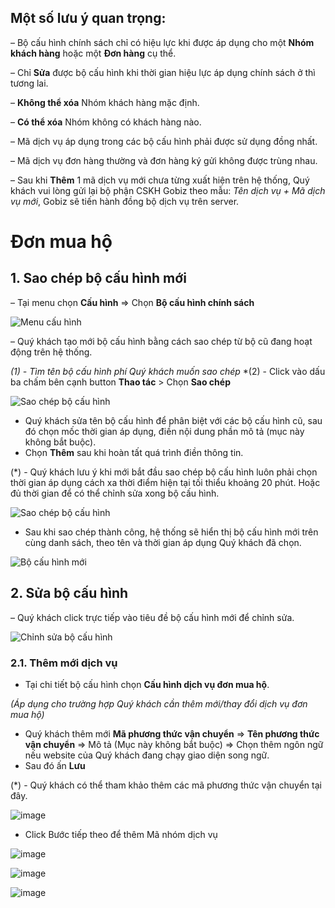 

## Một số lưu ý quan trọng:
– Bộ cấu hình chính sách chỉ có hiệu lực khi được áp dụng cho một **Nhóm khách hàng** hoặc một **Đơn hàng** cụ thể.

– Chỉ **Sửa** được bộ cấu hình khi thời gian hiệu lực áp dụng chính sách ở thì tương lai.

– **Không thể xóa** Nhóm khách hàng mặc định.

– **Có thể xóa** Nhóm không có khách hàng nào.

– Mã dịch vụ áp dụng trong các bộ cấu hình phải được sử dụng đồng nhất.

– Mã dịch vụ đơn hàng thường và đơn hàng ký gửi không được trùng nhau.

– Sau khi **Thêm** 1 mã dịch vụ mới chưa từng xuất hiện trên hệ thống, Quý khách vui lòng gửi lại bộ phận CSKH Gobiz theo mẫu: *Tên dịch vụ + Mã dịch vụ mới*, Gobiz sẽ tiến hành đồng bộ dịch vụ trên server.

# Đơn mua hộ

## 1. Sao chép bộ cấu hình mới
– Tại menu chọn **Cấu hình** => Chọn **Bộ cấu hình chính sách**

![Menu cấu hình](https://user-images.githubusercontent.com/73226975/133953967-50499e47-5ffe-4a1c-b87e-2fc1f1ffb35e.png)

– Quý khách tạo mới bộ cấu hình bằng cách sao chép từ bộ cũ đang hoạt động trên hệ thống.

*(1) - Tìm tên bộ cấu hình phí Quý khách muốn sao chép*
*(2) - Click vào dấu ba chấm bên cạnh button **Thao tác** > Chọn **Sao chép**

![Sao chép bộ cấu hình](https://user-images.githubusercontent.com/73226975/133954217-d4480199-e71b-473d-a7dd-d1da925955bd.png)

- Quý khách sửa tên bộ cấu hình để phân biệt với các bộ cấu hình cũ, sau đó chọn mốc thời gian áp dụng, điền nội dung phần mô tả (mục này không bắt buộc). 
- Chọn **Thêm** sau khi hoàn tất quá trình điền thông tin.

(*) - Quý khách lưu ý khi mới bắt đầu sao chép bộ cấu hình luôn phải chọn thời gian áp dụng cách xa thời điểm hiện tại tối thiểu khoảng 20 phút. Hoặc đủ thời gian để có thể chỉnh sửa xong bộ cấu hình.

![Sao chép bộ cấu hình](https://user-images.githubusercontent.com/73226975/133955691-091f1173-ad8b-4b3e-a4e2-6bb879512034.png)

- Sau khi sao chép thành công, hệ thống sẽ hiển thị bộ cấu hình mới trên cùng danh sách, theo tên và thời gian áp dụng Quý khách đã chọn.

![Bộ cấu hình mới](https://user-images.githubusercontent.com/73226975/133956428-4b29298e-0c0b-463d-9f5d-3876fe2f750d.png)


## 2. Sửa bộ cấu hình

– Quý khách click trực tiếp vào tiêu đề bộ cấu hình mới để chỉnh sửa.

![Chỉnh sửa bộ cấu hình](https://user-images.githubusercontent.com/73226975/133957097-c18647dc-7499-4c57-bc99-c938611d025e.png)

### 2.1. Thêm mới dịch vụ

- Tại chi tiết bộ cấu hình chọn **Cấu hình dịch vụ đơn mua hộ**.

*(Áp dụng cho trường hợp Quý khách cần thêm mới/thay đổi dịch vụ đơn mua hộ)*

- Quý khách thêm mới **Mã phương thức vận chuyển** => **Tên phương thức vận chuyển** => Mô tả (Mục này không bắt buộc) => Chọn thêm ngôn ngữ nếu website của Quý khách đang chạy giao diện song ngữ.
- Sau đó ấn **Lưu**

(*) - Quý khách có thể tham khảo thêm các mã phương thức vận chuyển tại đây.

![image](https://user-images.githubusercontent.com/73226975/133957499-a3de7321-da16-422a-8b67-e959a23d876c.png)

- Click Bước tiếp theo để thêm Mã nhóm dịch vụ

![image](https://user-images.githubusercontent.com/73226975/133957674-7b43e103-4a20-4d18-bc17-02134e30073c.png)

![image](https://user-images.githubusercontent.com/73226975/133957586-8b37282a-7468-4b14-9be2-9a5336bb800a.png)

![image](https://user-images.githubusercontent.com/73226975/133957762-d5a58af4-eee8-4095-a60c-e079ee45a4a1.png)

